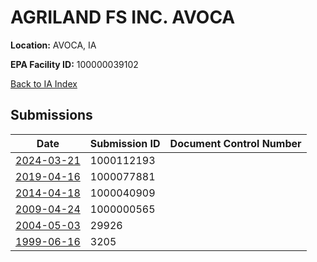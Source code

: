 # AGRILAND FS INC.   AVOCA

**Location:** AVOCA, IA

**EPA Facility ID:** 100000039102

[Back to IA Index](../../index.md)

## Submissions

| Date | Submission ID | Document Control Number |
|------|--------------|-------------------------|
| [2024-03-21](submissions/1000112193.md) | 1000112193 |  |
| [2019-04-16](submissions/1000077881.md) | 1000077881 |  |
| [2014-04-18](submissions/1000040909.md) | 1000040909 |  |
| [2009-04-24](submissions/1000000565.md) | 1000000565 |  |
| [2004-05-03](submissions/29926.md) | 29926 |  |
| [1999-06-16](submissions/3205.md) | 3205 |  |
